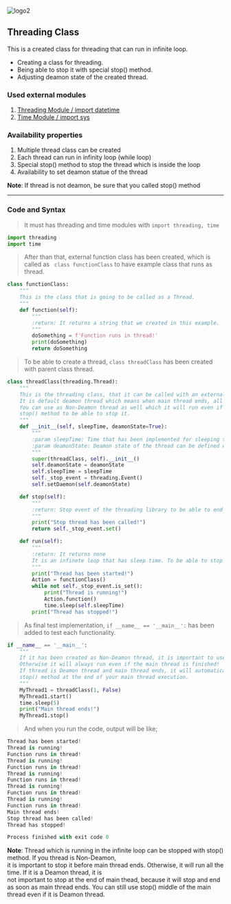 ![logo2](https://user-images.githubusercontent.com/33743193/122555900-2bb71a00-d03b-11eb-8b01-92e194bd4d86.png)

## Threading Class

This is a created class for threading that can run in infinite loop.

* Creating a class for threading.
* Being able to stop it with special stop() method.
* Adjusting deamon state of the created thread.

### Used external modules
1. [Threading Module / import datetime](https://docs.python.org/3/library/threading.html)
2. [Time Module / import sys](https://docs.python.org/3/library/time.html)

### Availability properties
1. Multiple thread class can be created
2. Each thread can run in infinity loop (while loop)
3. Special stop() method to stop the thread which is inside the loop
4. Availability to set deamon statue of the thread

__Note__: If thread is not deamon, be sure that you called stop() method

---
### Code and Syntax

> It must has threading and time modules with `import threading, time`

```python
import threading
import time
```
> After than that, external function class has been created, which is called as ` class functionClass` to have example class that runs as thread.

```python
class functionClass:
    """
    This is the class that is going to be called as a Thread.
    """
    def function(self):
        """
        :return: It returns a string that we created in this example.
        """
        doSomething = f'Function runs in thread!'
        print(doSomething)
        return doSomething

```
> To be able to create a thread, `class threadClass` has been created with parent class thread.

```python
class threadClass(threading.Thread):
    """
    This is the threading class, that it can be called with an external method to be able run at separated thread.
    It is default deamon thread which means when main thread ends, all program ends its running.
    You can use as Non-Deamon thread as well which it will run even if main thread ends and you need to call
    stop() method to be able to stop it.
    """
    def __init__(self, sleepTime, deamonState=True):
        """
        :param sleepTime: Time that has been implemented for sleeping time of the thread.
        :param deamonState: Deamon state of the thread can be defined with this boolean.
        """
        super(threadClass, self).__init__()
        self.deamonState = deamonState
        self.sleepTime = sleepTime
        self._stop_event = threading.Event()
        self.setDaemon(self.deamonState)

    def stop(self):
        """
        :return: Stop event of the threading library to be able to end the thread which is in an infinite while loop.
        """
        print("Stop thread has been called!")
        return self._stop_event.set()

    def run(self):
        """
        :return: It returns none
        It is an infinete loop that has sleep time. To be able to stop it stop() method needs to be called.
        """
        print("Thread has been started!")
        Action = functionClass()
        while not self._stop_event.is_set():
            print("Thread is running!")
            Action.function()
            time.sleep(self.sleepTime)
        print("Thread has stopped!")
```

> As final test implementation, `if __name__ == '__main__':` has been added to test each functionality.

```python
if __name__ == '__main__':
    """
    If it has been created as Non-Deamon thread, it is important to use stop() method to finish the thread
    Otherwise it will always run even if the main thread is finished!
    If thread is Deamon thread and main thread ends, it will automatically ends with it together, that no need to call
    stop() method at the end of your main thread execution. 
    """
    MyThread1 = threadClass(1, False)
    MyThread1.start()
    time.sleep(5)
    print("Main thread ends!")
    MyThread1.stop()

```
> And when you run the code, output will be like;

```python
Thread has been started!
Thread is running!
Function runs in thread!
Thread is running!
Function runs in thread!
Thread is running!
Function runs in thread!
Thread is running!
Function runs in thread!
Thread is running!
Function runs in thread!
Main thread ends!
Stop thread has been called!
Thread has stopped!

Process finished with exit code 0
```

__Note__: Thread which is running in the infinite loop can be stopped with stop() method. If you thread is Non-Deamon,  
it is important to stop it before main thread ends. Otherwise, it will run all the time. If it is a Deamon thread, it is  
not important to stop at the end of main thead, because it will stop and end as soon as main thread ends.  You can still use stop() middle of the main thread even if it is  Deamon thread.





